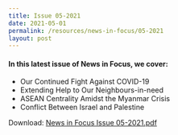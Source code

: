 ```yaml
---
title: Issue 05-2021
date: 2021-05-01
permalink: /resources/news-in-focus/05-2021
layout: post
---
```

#### In this latest issue of News in Focus, we cover:

*	Our Continued Fight Against COVID-19
*	Extending Help to Our Neighbours-in-need
*	ASEAN Centrality Amidst the Myanmar Crisis
*	Conflict Between Israel and Palestine



Download:
[News in Focus Issue 05-2021.pdf](/files/news-in-focus/2021/News%20In%20Focus%2005-2021.pdf)